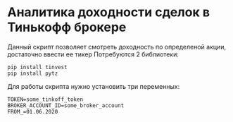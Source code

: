 # Аналитика доходности сделок в Тинькофф брокере
Данный скрипт позволяет смотреть доходность по определеной акции, достаточно ввести ее тикер
Потребуются 2 библиотеки:
```
pip install tinvest
pip install pytz
```
Для работы скрипта нужно установить три переменных:
```
TOKEN=some_tinkoff_token
BROKER_ACCOUNT_ID=some_broker_account
FROM_=01.06.2020
```
